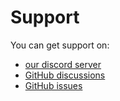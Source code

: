 # Support

You can get support on:

- [our discord server](https://discord.gg/JVyyDukQqV)
- [GitHub discussions](https://github.com/ElBe-Development/logging-rs/discussions)
- [GitHub issues](https://github.com/ElBe-Development/logging-rs/issues)
